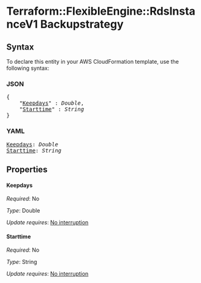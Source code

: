 # Terraform::FlexibleEngine::RdsInstanceV1 Backupstrategy

## Syntax

To declare this entity in your AWS CloudFormation template, use the following syntax:

### JSON

<pre>
{
    "<a href="#keepdays" title="Keepdays">Keepdays</a>" : <i>Double</i>,
    "<a href="#starttime" title="Starttime">Starttime</a>" : <i>String</i>
}
</pre>

### YAML

<pre>
<a href="#keepdays" title="Keepdays">Keepdays</a>: <i>Double</i>
<a href="#starttime" title="Starttime">Starttime</a>: <i>String</i>
</pre>

## Properties

#### Keepdays

_Required_: No

_Type_: Double

_Update requires_: [No interruption](https://docs.aws.amazon.com/AWSCloudFormation/latest/UserGuide/using-cfn-updating-stacks-update-behaviors.html#update-no-interrupt)

#### Starttime

_Required_: No

_Type_: String

_Update requires_: [No interruption](https://docs.aws.amazon.com/AWSCloudFormation/latest/UserGuide/using-cfn-updating-stacks-update-behaviors.html#update-no-interrupt)

